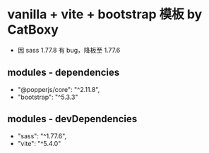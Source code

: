 # vanilla + vite + bootstrap 模板 by CatBoxy
- 因 sass 1.77.8 有 bug，降板至 1.77.6

## modules - dependencies
- "@popperjs/core": "^2.11.8",
- "bootstrap": "^5.3.3"

## modules - devDependencies
- "sass": "^1.77.6",
- "vite": "^5.4.0"